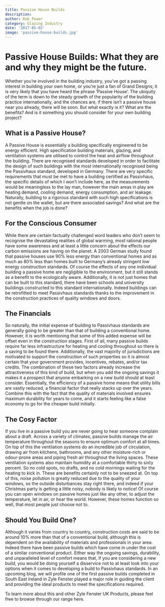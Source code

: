 ```yaml
---
title: Passive House Builds
description: 
author: Rob Power
category: Glazing Industry
date: '2017-05-02'
image: 'passive-house-builds.jpg'
---
```


# Passive House Builds: What they are and why they might be the future.
Whether you’re involved in the building industry, you’ve got a passing interest in building your own home, or you’re just a fan of Grand Designs; it is very likely that you have heard the phrase ‘Passive House’. The ubiquity of the term is down to the steady growth of the popularity of the building practice internationally, and the chances are, if there isn’t a passive house near you already, there will be soon. But what exactly is it? What are the benefits? And is it something you should consider for your own building project?
## What is a Passive House?
A Passive House is essentially a building specifically engineered to be energy efficient. High specification building materials, glazing, and ventilation systems are utilised to control the heat and airflow throughout the building. There are recognised standards developed in order to facilitate the design of such buildings with the most internationally recognised being the Passivhaus standard, developed in Germany. There are very specific requirements that must be met to have a building certified as Passivhaus, the specific details of which I won’t include here, as the measurements would be meaningless to the lay man, however the main areas in play are heating demand, cooling demand, energy consumption, and air leakage. Naturally, building to a rigorous standard with such high specifications is not gentle on the wallet, but are there associated savings? And what are the benefits when the job is done?
## For the Conscious Consumer
While there are certain factually challenged word leaders who don’t seem to recognise the devastating realities of global warming, most rational people have some awareness and at least a little concern about the effects our carbon emissions are having on the planet. A 2003 German study found that passive houses use 90% less energy than conventional homes and as much as 80% less than homes built to Germany’s already stringent low energy construction standards. Of course the effects of any one individual building a passive home are negligible to the environment, but it still stands as a benefit to the ecologically aware. Additionally, it is not just homes that can be built to this standard, there have been schools and university buildings constructed to this standard internationally. Indeed buildings can be retrofitted to meet Passivhaus standards thanks to the improvement in the construction practices of quality windows and doors.

## The Financials
So naturally, the initial expense of building to Passivhaus standards are generally going to be greater than that of building a conventional home. However, it is worth mentioning that some of this added expense will be offset even in the construction stages. First of all, many passive builds require far less infrastructure for heating and cooling throughout so there is a saving to be found there. Additionally, the vast majority of jurisdictions are motivated to support the construction of such properties so it is almost certain that your government provides, incentives, rebates, and/or tax credits. The combination of these two factors already increase the attractiveness of this kind of build, but when you add the ongoing savings it makes it a prospect that anyone embarking on a new build should at least consider. Essentially, the efficiency of a passive home means that utility bills are vastly reduced, a financial factor that really stacks up over the years. Combine this with the fact that the quality of materials involved ensures maximum durability for years to come, and it starts feeling like a false economy to go for the cheaper build initially.

## The Cosy Factor
If you live in a passive build you are never going to hear someone complain about a draft. Across a variety of climates, passive builds manage the air temperature throughout the seasons to ensure optimum comfort at all times. On top of this the ventilation systems do an incredible job of circulation, drawing air from kitchens, bathrooms, and any other moisture-rich or odour-prone areas and piping fresh air throughout the living spaces. These ventilation systems also maintain humidity at a comfortable thirty to sixty percent. So no cold spots, no drafts, and no cold mornings waiting for the heating to kick in. These are benefits certainly not to be sneezed at. On top of this, noise pollution is greatly reduced due to the quality of your windows, so the outside disturbances stay right there, and indeed if your Christmas party is getting a little noisy, nobody is likely to notice! Of course you can open windows on passive homes just like any other, to adjust the temperature, let in air, or hear the world. However, these homes function so well, that most people just choose not to.

## Should You Build One?
Although it varies from country to country, construction costs are said to be around 10% more than that of a conventional build, although this is dependent on the availability of materials and professionals in your area. Indeed there have been passive builds which have come in under the cost of a similar conventional product. Either way the ongoing savings, durability, and unparalleled level of comfort means that, if you are considering a new build, you would be doing yourself a disservice not to at least look into your options when it comes to developing a build to Passivhaus standards. In an upcoming blog, we will profile one of the first passive builds completed in South East Ireland in  Zyle Fenster played a major role in guiding the client and providing the ideal products to meet the specifications required.

To learn more about this and other Zyle Fenster UK Products, please feel free to browse through our range here.
